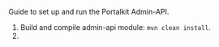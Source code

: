 Guide to set up and run the Portalkit Admin-API.

1. Build and compile admin-api module: `mvn clean install`.
2. 